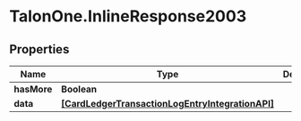 # TalonOne.InlineResponse2003

## Properties

Name | Type | Description | Notes
------------ | ------------- | ------------- | -------------
**hasMore** | **Boolean** |  | 
**data** | [**[CardLedgerTransactionLogEntryIntegrationAPI]**](CardLedgerTransactionLogEntryIntegrationAPI.md) |  | 


